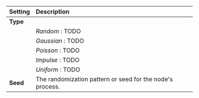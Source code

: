 | Setting  | Description                                               |
| :------- | :-------------------------------------------------------- |
| **Type** |
|          | *Random* : TODO                                           |
|          | *Gaussian* : TODO                                         |
|          | *Poisson* : TODO                                          |
|          | *Impulse* : TODO                                          |
|          | *Uniform* : TODO                                          |
| **Seed** | The randomization pattern or seed for the node's process. |